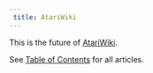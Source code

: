 ```yaml
---
 title: AtariWiki
---
```



This is the future of [AtariWiki](https://atariwiki.org/wiki).

See [Table of Contents](content/TOC.md) for all articles.
